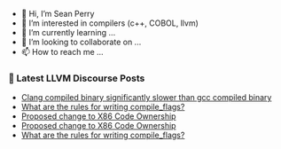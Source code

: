 - 👋 Hi, I’m Sean Perry
- 👀 I’m interested in compilers (c++, COBOL, llvm)
- 🌱 I’m currently learning ...
- 💞️ I’m looking to collaborate on ...
- 📫 How to reach me ...

<!---
s66perry/s66perry is a ✨ special ✨ repository because its `README.md` (this file) appears on your GitHub profile.
You can click the Preview link to take a look at your changes.
--->
### 📕 Latest LLVM Discourse Posts

<!-- DISCOURSE-LLVM:START -->
- [Clang compiled binary significantly slower than gcc compiled binary](https://discourse.llvm.org/t/clang-compiled-binary-significantly-slower-than-gcc-compiled-binary/65624#post_2)
- [What are the rules for writing compile_flags?](https://discourse.llvm.org/t/what-are-the-rules-for-writing-compile-flags/65631#post_2)
- [Proposed change to X86 Code Ownership](https://discourse.llvm.org/t/proposed-change-to-x86-code-ownership/65620#post_4)
- [Proposed change to X86 Code Ownership](https://discourse.llvm.org/t/proposed-change-to-x86-code-ownership/65620#post_3)
- [What are the rules for writing compile_flags?](https://discourse.llvm.org/t/what-are-the-rules-for-writing-compile-flags/65631#post_1)
<!-- DISCOURSE-LLVM:END -->
